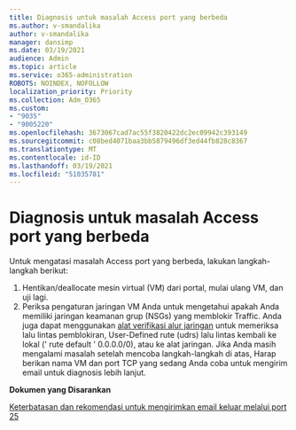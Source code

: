 ```yaml
---
title: Diagnosis untuk masalah Access port yang berbeda
ms.author: v-smandalika
author: v-smandalika
manager: dansimp
ms.date: 03/19/2021
audience: Admin
ms.topic: article
ms.service: o365-administration
ROBOTS: NOINDEX, NOFOLLOW
localization_priority: Priority
ms.collection: Adm_O365
ms.custom:
- "9035"
- "9005220"
ms.openlocfilehash: 3673067cad7ac55f3820422dc2ec09942c393149
ms.sourcegitcommit: c08bed4071baa3bb5879496df3ed44fb828c8367
ms.translationtype: MT
ms.contentlocale: id-ID
ms.lasthandoff: 03/19/2021
ms.locfileid: "51035781"
---
```

# <a name="diagnostics-for-different-ports-access-issues"></a>Diagnosis untuk masalah Access port yang berbeda

Untuk mengatasi masalah Access port yang berbeda, lakukan langkah-langkah berikut:

1. Hentikan/deallocate mesin virtual (VM) dari portal, mulai ulang VM, dan uji lagi. 
2. Periksa pengaturan jaringan VM Anda untuk mengetahui apakah Anda memiliki jaringan keamanan grup (NSGs) yang memblokir Traffic. Anda juga dapat menggunakan [alat verifikasi alur jaringan](https://docs.microsoft.com/azure/network-watcher/network-watcher-ip-flow-verify-overview?WT.mc_id=Portal-Microsoft_Azure_Support) untuk memeriksa lalu lintas pemblokiran, User-Defined rute (udrs) lalu lintas kembali ke lokal (' rute default ' 0.0.0.0/0), atau ke alat jaringan.
Jika Anda masih mengalami masalah setelah mencoba langkah-langkah di atas, Harap berikan nama VM dan port TCP yang sedang Anda coba untuk mengirim email untuk diagnosis lebih lanjut.

**Dokumen yang Disarankan**

[Keterbatasan dan rekomendasi untuk mengirimkan email keluar melalui port 25](https://docs.microsoft.com/azure/virtual-network/troubleshoot-outbound-smtp-connectivity)